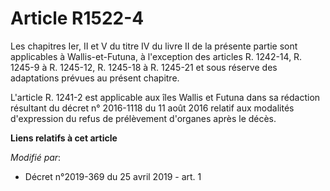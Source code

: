 # Article R1522-4

Les chapitres Ier, II et V du titre IV du livre II de la présente partie sont applicables à Wallis-et-Futuna, à l'exception
des articles R. 1242-14, R. 1245-9 à R. 1245-12, R. 1245-18 à R. 1245-21 et sous réserve des adaptations prévues au présent
chapitre.

L'article R. 1241-2 est applicable aux îles Wallis et Futuna dans sa rédaction résultant du décret n° 2016-1118 du 11 août
2016 relatif aux modalités d'expression du refus de prélèvement d'organes après le décès.

**Liens relatifs à cet article**

_Modifié par_:

  - Décret n°2019-369 du 25 avril 2019 - art. 1
